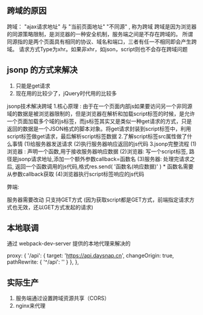## 跨域的原因
跨域： "ajax请求地址" 与 "当前页面地址"  "不同源" , 称为跨域
跨域是因为浏览器的同源策略限制，是浏览器的一种安全机制，服务端之间是不存在跨域的。
所谓同源指的是两个页面具有相同的协议、域名和端口，三者有任一不相同即会产生跨域。
请求方式Type为xhr。如果非xhr，如json，script则也不会存在跨域问题

## jsonp 的方式来解决

1. 只能是get请求
2. 现在用的比较少了，jQuery时代用的比较多

jsonp技术解决跨域
  1.核心原理 : 由于在一个页面内部js如果要访问另一个非同源域的数据是被浏览器限制的，但是浏览器在解析和加载script标签的时候，是允许一个页面加载多个域的js标签，而js标签其实又是类似一种get请求的方式，只是返回的数据是一个JSON格式的脚本对象。将get请求封装到script标签中，利用script标签做get请求，最后解析script标签数据
  2.了解script标签src属性做了什么事情 
      (1)给服务器发送请求
      (2)执行服务器响应返回的js代码
  3.jsonp完整流程
      (1)浏览器 : 声明一个函数,用于接收服务器响应数据
      (2)浏览器: 写一个script标签, 路径是jsonp请求地址,添加一个额外参数callback=函数名
      (3)服务器: 处理完请求之后, 返回一个函数调用的js代码,格式res.send( '函数名(响应数据)' )
          * 函数名需要从参数callback获取
      (4)浏览器执行script标签响应的js代码

弊端:

服务器需要改动
只支持GET方式 (因为获取script都是GET方式，前端指定请求方式也无效，还以GET方式发起的请求)


## 本地联调

通过 webpack-dev-server 提供的本地代理来解决的

proxy: {
      '/api': {
        target: 'https://api.daysnap.cn',
        changeOrigin: true,
        pathRewrite: {
          '^/api': ''
        }
      },
    },



## 实际生产
1. 服务端通过设置跨域资源共享（CORS）
2. nginx来代理